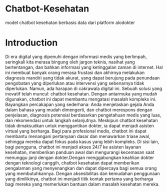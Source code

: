 # Chatbot-Kesehatan
model chatbot kesehatan berbasis data dari platform alodokter
# Introduction
Di era digital yang dipenuhi dengan informasi medis yang berlimpah, seringkali kita merasa bingung oleh jargon teknis, nasihat yang bertentangan, dan bahkan informasi yang ketinggalan zaman di internet. Hal ini membuat banyak orang merasa frustasi dan akhirnya melakukan diagnosis mandiri yang tidak akurat, yang dapat berujung pada penundaan pengobatan yang diperlukan atau intervensi yang sebenarnya tidak diperlukan. Namun, ada harapan di cakrawala digital ini. Sebuah solusi yang inovatif telah muncul: chatbot kesehatan. Dengan antarmuka yang mudah digunakan, chatbot ini dapat membantu mengatasi masalah kompleks ini. Bayangkan percakapan yang sederhana: Anda menjelaskan gejala Anda dalam bahasa yang mudah dimengerti, dan chatbot merespons dengan penjelasan, diagnosis potensial berdasarkan pengetahuan medis yang luas, dan rekomendasi untuk langkah selanjutnya. Meskipun chatbot kesehatan tidak dimaksudkan untuk menggantikan dokter, ia dapat menjadi asisten virtual yang berharga. Bagi para profesional medis, chatbot ini dapat membantu menangani pertanyaan dasar dan menawarkan triase awal, sehingga mereka dapat fokus pada kasus yang lebih kompleks. Di sisi lain, bagi pengguna, chatbot ini menjadi akses 24/7 ke asisten layanan kesehatan, memberikan panduan awal dan mengurangi kecemasan saat menunggu janji dengan dokter.Dengan menggabungkan keahlian dokter dengan teknologi canggih, chatbot kesehatan dapat memberikan pengalaman yang menyenangkan dan dapat dipercaya bagi semua orang yang membutuhkannya. Dengan aksesibilitas dan kemudahan penggunaan yang dimilikinya, chatbot ini menjadi titik kontak pertama yang berharga bagi mereka yang memerlukan bantuan dalam masalah kesehatan mereka.
